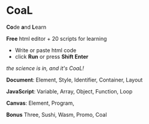 # CoaL
**Co**de **a**nd **L**earn

**Free** html editor + 20 scripts for learning

* Write or paste html code
* click **Run** or press **Shift Enter**

*the science is in, and it's CoaL!*

**Document**: Element, Style, Identifier, Container, Layout

**JavaScript**: Variable, Array, Object, Function, Loop

**Canvas**: Element, Program, 

**Bonus** Three, Sushi, Wasm, Promo, Coal
